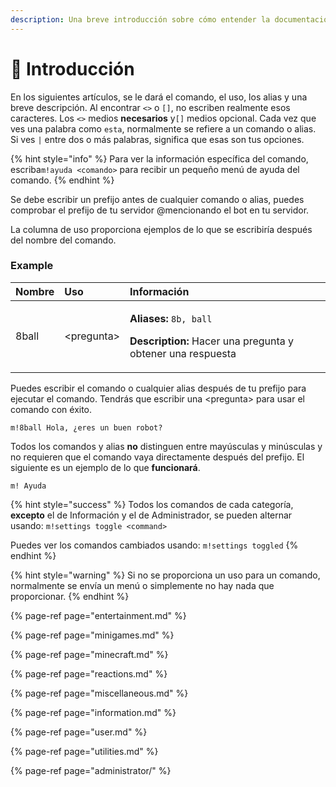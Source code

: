 ```yaml
---
description: Una breve introducción sobre cómo entender la documentación de Magic8
---
```


# 👋 Introducción

En los siguientes artículos, se le dará el comando, el uso, los alias y una breve descripción. Al encontrar `<>` o `[]`, no escriben realmente esos caracteres. Los `<>` medios **necesarios** y`[]` medios opcional. Cada vez que ves una palabra como `esta`, normalmente se refiere a un comando o alias. Si ves `|` entre dos o más palabras, significa que esas son tus opciones.

{% hint style="info" %}
Para ver la información específica del comando, escriba`m!ayuda <comando>` para recibir un pequeño menú de ayuda del comando.
{% endhint %}

Se debe escribir un prefijo antes de cualquier comando o alias, puedes comprobar el prefijo de tu servidor @mencionando el bot en tu servidor.

La columna de uso proporciona ejemplos de lo que se escribiría después del nombre del comando.

### Example

<table>
  <thead>
    <tr>
      <th style="text-align:left">Nombre</th>
      <th style="text-align:left">Uso</th>
      <th style="text-align:left">Informaci&#xF3;n</th>
    </tr>
  </thead>
  <tbody>
    <tr>
      <td style="text-align:left">8ball</td>
      <td style="text-align:left">&lt;pregunta&gt;</td>
      <td style="text-align:left">
        <p><b>Aliases:</b>  <code>8b, ball</code>
        </p>
        <p><b>Description:</b> Hacer una pregunta y obtener una respuesta</p>
      </td>
    </tr>
  </tbody>
</table>

Puedes escribir el comando o cualquier alias después de tu prefijo para ejecutar el comando. Tendrás que escribir una &lt;pregunta&gt; para usar el comando con éxito.

```text
m!8ball Hola, ¿eres un buen robot?
```

Todos los comandos y alias **no** distinguen entre mayúsculas y minúsculas y no requieren que el comando vaya directamente después del prefijo. El siguiente es un ejemplo de lo que **funcionará**.

```text
m! Ayuda
```

{% hint style="success" %}
Todos los comandos de cada categoría, **excepto** el de Información y el de Administrador, se pueden alternar usando: `m!settings toggle <command>`

Puedes ver los comandos cambiados usando: `m!settings toggled`
{% endhint %}

{% hint style="warning" %}
Si no se proporciona un uso para un comando, normalmente se envía un menú o simplemente no hay nada que proporcionar.
{% endhint %}

{% page-ref page="entertainment.md" %}

{% page-ref page="minigames.md" %}

{% page-ref page="minecraft.md" %}

{% page-ref page="reactions.md" %}

{% page-ref page="miscellaneous.md" %}

{% page-ref page="information.md" %}

{% page-ref page="user.md" %}

{% page-ref page="utilities.md" %}

{% page-ref page="administrator/" %}



